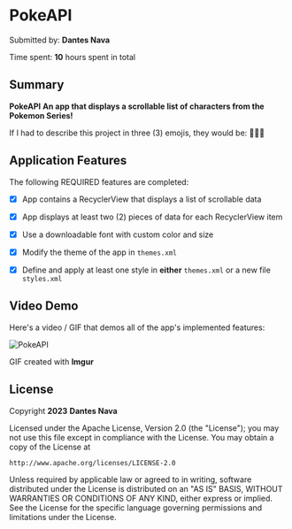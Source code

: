 <!-- (This is a comment) INSTRUCTIONS: Go through this page and fill out any **bolded** entries with their correct values.-->

# PokeAPI

Submitted by: **Dantes Nava**

Time spent: **10** hours spent in total

## Summary

**PokeAPI**  **An app that displays a scrollable list of characters from the Pokemon Series!**

If I had to describe this project in three (3) emojis, they would be: **🐙🐇🦑**

## Application Features

<!-- (This is a comment) Please be sure to change the [ ] to [x] for any features you completed.  If a feature is not checked [x], you might miss the points for that item! -->

The following REQUIRED features are completed:

- [X] App contains a RecyclerView that displays a list of scrollable data
- [X] App displays at least two (2) pieces of data for each RecyclerView item
- [X] Use a downloadable font with custom color and size
- [X] Modify the theme of the app in `themes.xml`
- [X] Define and apply at least one style in **either** `themes.xml` or a new file `styles.xml`


## Video Demo

Here's a video / GIF that demos all of the app's implemented features:

![PokeAPI](https://github.com/user-attachments/assets/45b03787-379d-46f6-83a4-8bb5947a55ec)

GIF created with **Imgur**

<!-- Recommended tools:
- [Kap](https://getkap.co/) for macOS
- [ScreenToGif](https://www.screentogif.com/) for Windows
- [peek](https://github.com/phw/peek) for Linux. -->


## License

Copyright **2023** **Dantes Nava**

Licensed under the Apache License, Version 2.0 (the "License");
you may not use this file except in compliance with the License.
You may obtain a copy of the License at

    http://www.apache.org/licenses/LICENSE-2.0

Unless required by applicable law or agreed to in writing, software
distributed under the License is distributed on an "AS IS" BASIS,
WITHOUT WARRANTIES OR CONDITIONS OF ANY KIND, either express or implied.
See the License for the specific language governing permissions and
limitations under the License.
